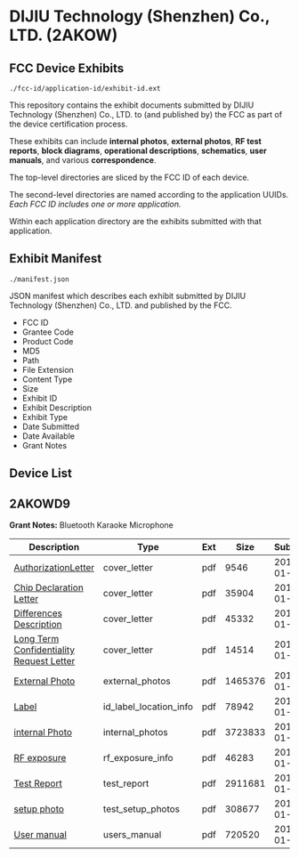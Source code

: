 # DIJIU Technology (Shenzhen) Co., LTD. (2AKOW)
## FCC Device Exhibits

```
./fcc-id/application-id/exhibit-id.ext
```

This repository contains the exhibit documents submitted by DIJIU Technology (Shenzhen) Co., LTD. to (and published by) the FCC as part of the device certification process.

These exhibits can include **internal photos**, **external photos**, **RF test reports**, **block diagrams**, **operational descriptions**, **schematics**, **user manuals**, and various **correspondence**.

The top-level directories are sliced by the FCC ID of each device.

The second-level directories are named according to the application UUIDs. *Each FCC ID includes one or more application.*

Within each application directory are the exhibits submitted with that application. 

## Exhibit Manifest

```
./manifest.json
```

JSON manifest which describes each exhibit submitted by DIJIU Technology (Shenzhen) Co., LTD. and published by the FCC.

- FCC ID
- Grantee Code
- Product Code
- MD5
- Path
- File Extension
- Content Type
- Size
- Exhibit ID
- Exhibit Description
- Exhibit Type
- Date Submitted
- Date Available
- Grant Notes

## Device List
## 2AKOWD9
**Grant Notes:** Bluetooth Karaoke Microphone

| Description | Type | Ext | Size | Submitted | Available |
| ----------- | ---- | --- | ---- | --------- | --------- |
| [AuthorizationLetter](2AKOWD9/18350a9fc4f734dbbc3f87dd711b066c/3269007.pdf) | cover_letter | pdf | 9546 | 2017-01-24 | 2017-01-24 |
| [Chip Declaration Letter](2AKOWD9/18350a9fc4f734dbbc3f87dd711b066c/3269009.pdf) | cover_letter | pdf | 35904 | 2017-01-24 | 2017-01-24 |
| [Differences Description](2AKOWD9/18350a9fc4f734dbbc3f87dd711b066c/3269015.pdf) | cover_letter | pdf | 45332 | 2017-01-24 | 2017-01-24 |
| [Long Term Confidentiality Request Letter](2AKOWD9/18350a9fc4f734dbbc3f87dd711b066c/3269017.pdf) | cover_letter | pdf | 14514 | 2017-01-24 | 2017-01-24 |
| [External Photo](2AKOWD9/18350a9fc4f734dbbc3f87dd711b066c/3269011.pdf) | external_photos | pdf | 1465376 | 2017-01-24 | 2017-01-24 |
| [Label](2AKOWD9/18350a9fc4f734dbbc3f87dd711b066c/3269016.pdf) | id_label_location_info | pdf | 78942 | 2017-01-24 | 2017-01-24 |
| [internal Photo](2AKOWD9/18350a9fc4f734dbbc3f87dd711b066c/3269013.pdf) | internal_photos | pdf | 3723833 | 2017-01-24 | 2017-01-24 |
| [RF exposure](2AKOWD9/18350a9fc4f734dbbc3f87dd711b066c/3269014.pdf) | rf_exposure_info | pdf | 46283 | 2017-01-24 | 2017-01-24 |
| [Test Report](2AKOWD9/18350a9fc4f734dbbc3f87dd711b066c/3269012.pdf) | test_report | pdf | 2911681 | 2017-01-24 | 2017-01-24 |
| [setup photo](2AKOWD9/18350a9fc4f734dbbc3f87dd711b066c/3269010.pdf) | test_setup_photos | pdf | 308677 | 2017-01-24 | 2017-01-24 |
| [User manual](2AKOWD9/18350a9fc4f734dbbc3f87dd711b066c/3269020.pdf) | users_manual | pdf | 720520 | 2017-01-24 | 2017-01-24 |
